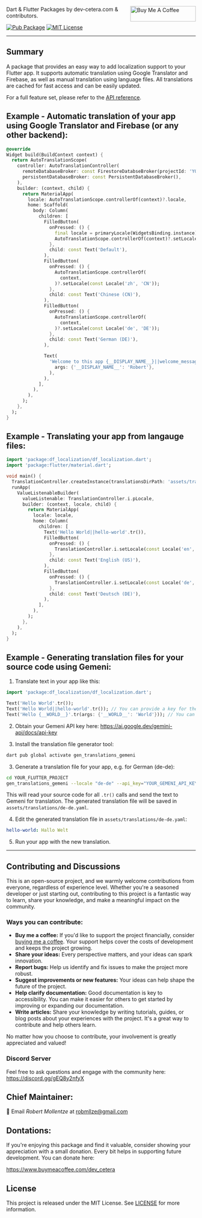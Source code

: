 <a href="https://www.buymeacoffee.com/dev_cetera" target="_blank"><img align="right" src="https://cdn.buymeacoffee.com/buttons/default-orange.png" alt="Buy Me A Coffee" height="41" width="174"></a>

Dart & Flutter Packages by dev-cetera.com & contributors.

[![Pub Package](https://img.shields.io/pub/v/df_localization.svg)](https://pub.dev/packages/df_localization)
[![MIT License](https://img.shields.io/badge/License-MIT-blue.svg)](https://raw.githubusercontent.com/dev-cetera/df_localization/main/LICENSE)

---

## Summary

A package that provides an easy way to add localization support to your Flutter app. It supports automatic translation using Google Translator and Firebase, as well as manual translation using language files. All translations are cached for fast access and can be easily updated.

For a full feature set, please refer to the [API reference](https://pub.dev/documentation/df_localization/).

## Example - Automatic translation of your app using Google Translator and Firebase (or any other backend):

```dart
@override
Widget build(BuildContext context) {
  return AutoTranslationScope(
    controller: AutoTranslationController(
      remoteDatabaseBroker: const FirestoreDatabseBroker(projectId: 'YOUR_FIREBASE_PROJECT_ID'),
      persistentDatabaseBroker: const PersistentDatabaseBroker(),
    ),
    builder: (context, child) {
      return MaterialApp(
        locale: AutoTranslationScope.controllerOf(context)?.locale,
        home: Scaffold(
          body: Column(
            children: [
              FilledButton(
                onPressed: () {
                  final locale = primaryLocale(WidgetsBinding.instance);
                  AutoTranslationScope.controllerOf(context)?.setLocale(locale);
                },
                child: const Text('Default'),
              ),
              FilledButton(
                onPressed: () {
                  AutoTranslationScope.controllerOf(
                    context,
                  )?.setLocale(const Locale('zh', 'CN'));
                },
                child: const Text('Chinese (CN)'),
              ),
              FilledButton(
                onPressed: () {
                  AutoTranslationScope.controllerOf(
                    context,
                  )?.setLocale(const Locale('de', 'DE'));
                },
                child: const Text('German (DE)'),
              ),

              Text(
                'Welcome to this app {__DISPLAY_NAME__}||welcome_message'.tr(
                  args: {'__DISPLAY_NAME__': 'Robert'},
                ),
              ),
            ],
          ),
        ),
      );
    },
  );
}
```

## Example - Translating your app from langauge files:

```dart
import 'package:df_localization/df_localization.dart';
import 'package:flutter/material.dart';

void main() {
  TranslationController.createInstance(translationsDirPath: 'assets/translations');
  runApp(
    ValueListenableBuilder(
      valueListenable: TranslationController.i.pLocale,
      builder: (context, locale, child) {
        return MaterialApp(
          locale: locale,
          home: Column(
            children: [
              Text('Hello World||hello-world'.tr()),
              FilledButton(
                onPressed: () {
                  TranslationController.i.setLocale(const Locale('en', 'us'));
                },
                child: const Text('English (US)'),
              ),
              FilledButton(
                onPressed: () {
                  TranslationController.i.setLocale(const Locale('de', 'de'));
                },
                child: const Text('Deutsch (DE)'),
              ),
            ],
          ),
        );
      },
    ),
  );
}
```

## Example - Generating translation files for your source code using Gemeni:

1. Translate text in your app like this:

```dart
import 'package:df_localization/df_localization.dart';

Text('Hello World'.tr());
Text('Hello World||hello-world'.tr()); // You can provide a key for the translation
Text('Hello {__WORLD__}'.tr(args: {'__WORLD__': 'World'})); // You can provide arguments for the translation
```

2. Obtain your Gemeni API key here: https://ai.google.dev/gemini-api/docs/api-key

3. Install the translation file generator tool:

```sh
dart pub global activate gen_translations_gemeni
```

3. Generate a translation file for your app, e.g. for German (de-de):

```sh
cd YOUR_FLUTTER_PROJECT
gen_translations_gemeni --locale "de-de" --api_key="YOUR_GEMENI_API_KEY" --output "assets/translations"
```

This will read your source code for all `.tr()` calls and send the text to Gemeni for translation. The generated translation file will be saved in `assets/translations/de-de.yaml`.

4. Edit the generated translation file in `assets/translations/de-de.yaml`:

```yaml
hello-world: Hallo Welt
```

5. Run your app with the new translation.

---

## Contributing and Discussions

This is an open-source project, and we warmly welcome contributions from everyone, regardless of experience level. Whether you're a seasoned developer or just starting out, contributing to this project is a fantastic way to learn, share your knowledge, and make a meaningful impact on the community.

### Ways you can contribute:

- **Buy me a coffee:** If you'd like to support the project financially, consider [buying me a coffee](https://www.buymeacoffee.com/dev_cetera). Your support helps cover the costs of development and keeps the project growing.
- **Share your ideas:** Every perspective matters, and your ideas can spark innovation.
- **Report bugs:** Help us identify and fix issues to make the project more robust.
- **Suggest improvements or new features:** Your ideas can help shape the future of the project.
- **Help clarify documentation:** Good documentation is key to accessibility. You can make it easier for others to get started by improving or expanding our documentation.
- **Write articles:** Share your knowledge by writing tutorials, guides, or blog posts about your experiences with the project. It's a great way to contribute and help others learn.

No matter how you choose to contribute, your involvement is greatly appreciated and valued!

### Discord Server

Feel free to ask questions and engage with the community here: https://discord.gg/gEQ8y2nfyX

## Chief Maintainer:

📧 Email _Robert Mollentze_ at robmllze@gmail.com

## Dontations:

If you're enjoying this package and find it valuable, consider showing your appreciation with a small donation. Every bit helps in supporting future development. You can donate here:

https://www.buymeacoffee.com/dev_cetera

## License

This project is released under the MIT License. See [LICENSE](https://raw.githubusercontent.com/dev-cetera/df_localization/main/LICENSE) for more information.
